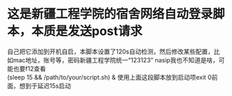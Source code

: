 # 这是新疆工程学院的宿舍网络自动登录脚本，本质是发送post请求
自己把它添加到开机自启，本脚本设置了120s自动检测，然后修改某些配置，比如mac地址，账号等，密码新疆工程学院统一“123123”
nasip我也不知道是啥，可能也要f12查看\
(sleep 15 && /path/to/your/script.sh) &
使用上面这段脚本放到启动项exit 0前面，想到于延迟15s启动
